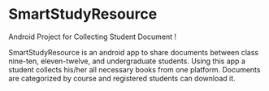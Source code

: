# SmartStudyResource

Android Project for Collecting Student Document !

SmartStudyResource is an android app to share documents between class nine-ten, eleven-twelve, and undergraduate students. Using this app a student collects his/her all necessary books from one platform. Documents are categorized by course and registered students can download it.
